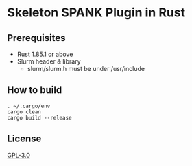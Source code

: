 # Skeleton SPANK Plugin in Rust

## Prerequisites

* Rust 1.85.1 or above
* Slurm header & library
  * slurm/slurm.h must be under /usr/include

## How to build

```shell-session
. ~/.cargo/env
cargo clean
cargo build --release
```

## License

[GPL-3.0](https://github.com/qiskit-community/spank-plugins/blob/main/LICENSE)
